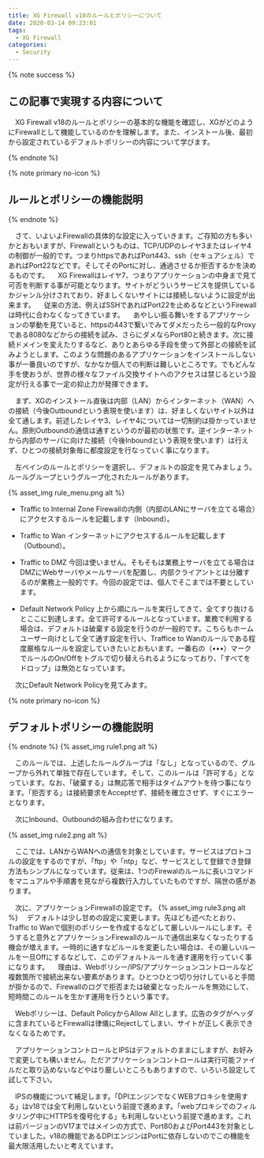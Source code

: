 ```yaml
---
title: XG Firewall v18のルールとポリシーについて
date: 2020-03-14 09:23:01
tags:
  - XG Firewall
categories:
  - Security
---
```


{% note success  %}

## この記事で実現する内容について

　XG Firewall v18のルールとポリシーの基本的な機能を確認し、XGがどのようにFirewallとして機能しているのかを理解します。また、インストール後、最初から設定されているデフォルトポリシーの内容について学びます。

{% endnote %}
<!-- more -->

{% note primary no-icon %}

## ルールとポリシーの機能説明

{% endnote %}

　さて、いよいよFirewallの具体的な設定に入っていきます。ご存知の方も多いかとおもいますが、Firewallというものは、TCP/UDPのレイヤ3またはレイヤ4の制御が一般的です。つまりhttpsであればPort443、ssh（セキュアシェル）であればPort22などです。そしてそのPortに対し、通過させるか拒否するかを決めるものです。
　XG Firewallはレイヤ7、つまりアプリケーションの中身まで見て可否を判断する事が可能となります。サイトがどういうサービスを提供しているかジャンル分けされており、好ましくないサイトには接続しないように設定が出来ます。
　従来の方法、例えばSSHであればPort22を止めるなどというFirewallは時代に合わなくなってきています。
　あやしい振る舞いをするアプリケーションの挙動を見ていると、httpsの443で繋いでみてダメだったら一般的なProxyである8080などからの接続を試み、さらにダメならPort80と続きます。次に接続ドメインを変えたりするなど、ありとあらゆる手段を使って外部との接続を試みようとします。このような問題のあるアプリケーションをインストールしない事が一番良いのですが、なかなか個人での判断は難しいところです。でもどんな手を使おうが、世界の様々なファイル交換サイトへのアクセスは禁じるという設定が行える事で一定の抑止力が発揮できます。

　まず、XGのインストール直後は内部（LAN）からインターネット（WAN）への接続（今後Outboundという表現を使います）は、好ましくないサイト以外は全て通します。前述したレイヤ3、レイヤ4については一切制約は掛かっていません。原則Outboundの通信は通すというのが最初の状態です。逆インターネットから内部のサーバに向けた接続（今後Inboundという表現を使います）は行えず、ひとつの接続対象毎に都度設定を行なっていく事になります。

　左ペインのルールとポリシーを選択し、デフォルトの設定を見てみましょう。ルールグループというグループ化されたルールがあります。

{% asset_img rule_menu.png alt %}

- Traffic to Internal Zone
  Firewallの内側（内部のLANにサーバを立てる場合）にアクセスするルールを記載します（Inbound）。

- Traffic to Wan
  インターネットにアクセスするルールを記載します（Outbound）。

- Traffic to DMZ
  今回は使いません。そもそもは業務上サーバを立てる場合はDMZにWebサーバやメールサーバを配置し、内部クライアントとは分離するのが業務上一般的です。今回の設定では、個人でそこまでは不要としています。
- Default Network Policy
  上から順にルールを実行してきて、全てすり抜けるとここに到達します。全て許可するルールとなっています。業務で利用する場合は、デフォルトは破棄する設定を行うのが一般的です。こちらもホームユーザー向けとして全て通す設定を行い、Traffice to Wanのルールである程度厳格なルールを設定していきたいとおもいます。一番右の（•••）マークでルールのOn/Offをトグルで切り替えられるようになっており、「すべてをドロップ」は無効となっています。

　次にDefault Network Policyを見てみます。

{% note primary no-icon %}

## デフォルトポリシーの機能説明

{% endnote %}
{% asset_img rule1.png alt %}

　このルールでは、上述したルールグループは「なし」となっているので、グループから外れて単独で存在しています。そして、このルールは「許可する」となっています。なお、「破棄する」は無応答で相手はタイムアウトを待つ事になります。「拒否する」は接続要求をAcceptせず、接続を確立させず、すぐにエラーとなります。

　次にInbound、Outboundの組み合わせになります。

{% asset_img rule2.png alt %}

　ここでは、LANからWANへの通信を対象としています。サービスはプロトコルの設定をするのですが、「ftp」や「ntp」など、サービスとして登録でき登録方法もシンプルになっています。従来は、1つのFirewalのルールに長いコマンドをマニュアルや手順書を見ながら複数行入力していたものですが、隔世の感があります。

　次に、アプリケーションFirewallの設定です。
{% asset_img rule3.png alt %}
　デフォルトは少し甘めの設定に変更します。先ほども述べたとおり、Traffic to Wanで個別のポリシーを作成するなどして厳しいルールにします。そうすると意外とアプリケーションFirewallのルールで通信出来なくなったりする機会が増えます。一時的に通すなどルールを変更したい場合は、その厳しいルールを一旦Offにするなどして、このデフォルトルールを通す運用を行っていく事になります。
　理由は、Webポリシー/IPS/アプリケーションコントロールなど複数箇所で接続出来ない要素があります。ひとつひとつ切り分けしていると手間が掛かるので、Firewallのログで拒否または破棄となったルールを無効にして、短時間このルールを生かす運用を行うという事です。

　Webポリシーは、Default PolicyからAllow Allとします。広告のタグがヘッダに含まれているとFirewallは律儀にRejectしてしまい、サイトが正しく表示できなくなるためです。

　アプリケーションコントロールとIPSはデフォルトのままにしますが、お好みで変更しても構いません。ただアプリケーションコントロールは実行可能ファイルだと取り込めないなどやはり厳しいところもありますので、いろいろ設定して試して下さい。

　IPSの機能について補足します。「DPIエンジンでなくWEBプロキシを使用する」はv18では全て利用しないという前提で進めます。「webプロキシでのフィルタリング中にHTTPSを復号化する」も利用しないという前提で進めます。これは前バージョンのV17まではメインの方式で、Port80およびPort443を対象としていました。v18の機能であるDPIエンジンはPortに依存しないのでこの機能を最大限活用したいと考えています。
